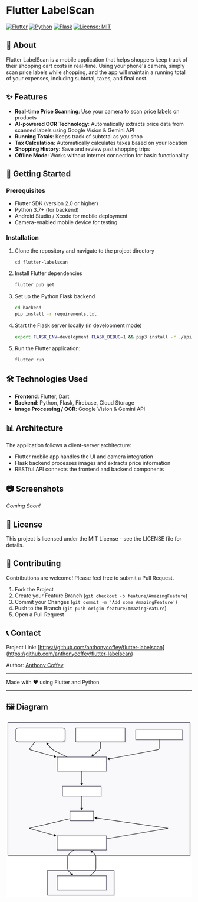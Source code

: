 # Flutter LabelScan

[![Flutter](https://img.shields.io/badge/Flutter-02569B?style=for-the-badge&logo=flutter&logoColor=white)](https://flutter.dev/)
[![Python](https://img.shields.io/badge/Python-3776AB?style=for-the-badge&logo=python&logoColor=white)](https://www.python.org/)
[![Flask](https://img.shields.io/badge/Flask-000000?style=for-the-badge&logo=flask&logoColor=white)](https://flask.palletsprojects.com/)
[![License: MIT](https://img.shields.io/badge/License-MIT-yellow.svg)](https://opensource.org/licenses/MIT)

## 📱 About

Flutter LabelScan is a mobile application that helps shoppers keep track of their shopping cart costs in real-time. Using your phone's camera, simply scan price labels while shopping, and the app will maintain a running total of your expenses, including subtotal, taxes, and final cost.

## ✨ Features

- **Real-time Price Scanning**: Use your camera to scan price labels on products
- **AI-powered OCR Technology**: Automatically extracts price data from scanned labels using Google Vision & Gemini API
- **Running Totals**: Keeps track of subtotal as you shop
- **Tax Calculation**: Automatically calculates taxes based on your location
- **Shopping History**: Save and review past shopping trips
- **Offline Mode**: Works without internet connection for basic functionality

## 🚀 Getting Started

### Prerequisites

- Flutter SDK (version 2.0 or higher)
- Python 3.7+ (for backend)
- Android Studio / Xcode for mobile deployment
- Camera-enabled mobile device for testing

### Installation

1. Clone the repository and navigate to the project directory
   ```bash
   cd flutter-labelscan
   ```

2. Install Flutter dependencies
   ```bash
   flutter pub get
   ```

3. Set up the Python Flask backend
   ```bash
   cd backend
   pip install -r requirements.txt
   ```

4. Start the Flask server locally (in development mode)
   ```bash
   export FLASK_ENV=development FLASK_DEBUG=1 && pip3 install -r ./api/requirements.txt && python3 -m flask --app api/app:create_app run --reload -p 5328
   ```

5. Run the Flutter application:
   ```bash
   flutter run
   ```

## 🛠️ Technologies Used

- **Frontend**: Flutter, Dart
- **Backend**: Python, Flask, Firebase, Cloud Storage
- **Image Processing / OCR**: Google Vision & Gemini API

## 📊 Architecture

The application follows a client-server architecture:
- Flutter mobile app handles the UI and camera integration
- Flask backend processes images and extracts price information
- RESTful API connects the frontend and backend components

## 📷 Screenshots

*Coming Soon!*

## 📜 License

This project is licensed under the MIT License - see the LICENSE file for details.

## 🤝 Contributing

Contributions are welcome! Please feel free to submit a Pull Request.

1. Fork the Project
2. Create your Feature Branch (`git checkout -b feature/AmazingFeature`)
3. Commit your Changes (`git commit -m 'Add some AmazingFeature'`)
4. Push to the Branch (`git push origin feature/AmazingFeature`)
5. Open a Pull Request

## 📞 Contact

Project Link: [https://github.com/anthonycoffey/flutter-labelscan](https://github.com/anthonycoffey/flutter-labelscan)

Author: [Anthony Coffey](https://coffey.codes/)

---

Made with ❤️ using Flutter and Python

--- 

## 🖼️ Diagram

![Architecture Diagram](diagram.svg)